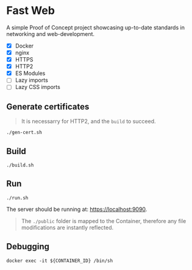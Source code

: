 # Fast Web

A simple Proof of Concept project showcasing up-to-date standards in networking and web-development.

- [X] Docker
- [X] nginx
- [X] HTTPS
- [X] HTTP2
- [X] ES Modules
- [ ] Lazy imports
- [ ] Lazy CSS imports

## Generate certificates
> It is necessarry for HTTP2, and the `build` to succeed.

```
./gen-cert.sh
```

## Build
```
./build.sh
```

## Run
```
./run.sh
```

The server should be running at: [https://localhost:9090](https://localhost:9090).

> The `./public` folder is mapped to the Container, therefore any file modifications are instantly reflected.

## Debugging
```
docker exec -it ${CONTAINER_ID} /bin/sh
```
